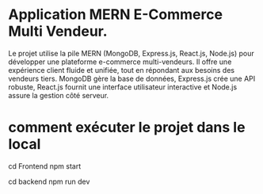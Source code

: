 # Application MERN E-Commerce Multi Vendeur.

Le projet utilise la pile MERN (MongoDB, Express.js, React.js, Node.js) pour développer une plateforme e-commerce multi-vendeurs. Il offre une expérience client fluide et unifiée, tout en répondant aux besoins des vendeurs tiers. MongoDB gère la base de données, Express.js crée une API robuste, React.js fournit une interface utilisateur interactive et Node.js assure la gestion côté serveur.

# comment exécuter le projet dans le local

cd Frontend
npm start

cd backend
npm run dev
